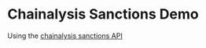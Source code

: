 # Chainalysis Sanctions Demo

Using the [chainalysis sanctions API](https://public.chainalysis.com/docs/index.html#rate-limiting)


